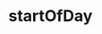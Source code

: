 # startOfDay

<!-- TODO-START
TODO: Fill short description here.

## Type signature

TODO: Fill type signature down below.

```
any ⇒ any
```

## Examples

TODO: List at least one example down below.

```javascript
startOfDay(); // ⇒ TODO
```

## Questions

TODO: List questions that may this function answers.
TODO-END -->
